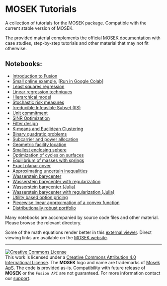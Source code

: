 # MOSEK Tutorials

A collection of tutorials for the MOSEK package. Compatible with the current stable version of MOSEK.

The provided material complements the official [MOSEK documentation](https://mosek.com/documentation) with case studies, step-by-step tutorials and other material that may not fit otherwise.

## Notebooks:

  * [Introduction to Fusion](./fusion-intro/fusion.ipynb)
  * [Small online example](./online/trymosek.ipynb), [[Run in Google Colab]](https://colab.research.google.com/github/MOSEK/Tutorials/blob/master/online/trymosek.ipynb)
  * [Least squares regression](./leastsquares/regression-leastsquares.ipynb)
  * [Linear regression techniques](./regression/regression.ipynb)
  * [Hierarchical model](./hierarchical-model/hierarchical.py)
  * [Stochastic risk measures](./stochastic-risk/stochastic-risk-measures.ipynb)
  * [Irreducible Infeasible Subset (IIS)](./iis-deletion-filter/DeletionFilter.ipynb)
  * [Unit commitment](./unitcommitment/ucp.ipynb)
  * [SINR Optimization](./sinr-optimization/sinr-optimization.ipynb)
  * [Filter design](./filterdesign/filterdesign.ipynb)
  * [K-means and Euclidean Clustering](./kmeans-clustering/kmeans.ipynb)
  * [Binary quadratic problems](./binary-quadratic/binquad.ipynb)
  * [Subcarrier and power allocation](./f-sparc/fsparc.ipynb)
  * [Geometric facility location](./facility-location/small_disks.ipynb)
  * [Smallest enclosing sphere](./minimum-ellipsoid/minimum-ellipsoid.ipynb)
  * [Optimization of cycles on surfaces](./surfacecycles/surfaceCycles.ipynb)
  * [Equilibrium of masses with springs](./equilibrium/equilibrium.ipynb)
  * [Exact planar cover](./exact-planar-cover/exactcover.ipynb)
  * [Approximating uncertain inequalities](./approx-uncertain-ineq/hard_uncertain.ipynb)
  * [Wasserstein barycenter](./wasserstein/wasserstein-bary.ipynb)
  * [Wasserstein barycenter with regularization](./wasserstein/wasserstein-bary-reg.ipynb)
  * [Wasserstein barycenter (Julia)](./wasserstein-julia/wass-bary-julia.ipynb)
  * [Wasserstein barycenter with regularization (Julia)](./wasserstein-julia/wass-bary-reg-julia.ipynb)
  * [Utility based option pricing](./option-pricing/utility-option-pricing.ipynb)
  * [Piecewise linear approximation of a convex function](./pwl-convex-approximation/pwl-convex-approximation.ipynb)
  * [Distributionally robust portfolio](./dist-robust-portfolio/Data-driven_distributionally_robust_portfolio.ipynb)

Many notebooks are accompanied by source code files and other material. Please browse the relevant directory.

Some of the math equations render better in this [external viewer](http://nbviewer.jupyter.org/). Direct viewing links are available on the [MOSEK website](https://mosek.com/documentation).


-----------------------------------------------------------------------------------------------------


<a rel="license" href="http://creativecommons.org/licenses/by/4.0/"><img alt="Creative Commons License" style="border-width:0" src="https://i.creativecommons.org/l/by/4.0/80x15.png" /></a><br />This work is licensed under a <a rel="license" href="http://creativecommons.org/licenses/by/4.0/">Creative Commons Attribution 4.0 International License</a>. The **MOSEK** logo and name are trademarks of <a href="http://mosek.com">Mosek ApS</a>. The code is provided as-is. Compatibility with future release of **MOSEK** or the `Fusion API` are not guaranteed. For more information contact our [support](mailto:support@mosek.com). 
